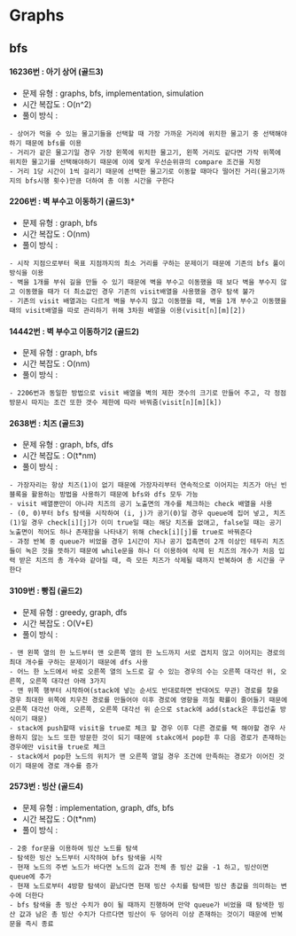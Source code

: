 # Graphs

## bfs
#### 16236번 :  아기 상어 (골드3)
  * 문제 유형 : graphs, bfs, implementation, simulation
  * 시간 복잡도 : O(n^2)
  * 풀이 방식 : 
  ```
  - 상어가 먹을 수 있는 물고기들을 선택할 때 가장 가까운 거리에 위치한 물고기 중 선택해야하기 때문에 bfs를 이용
  - 거리가 같은 물고기일 경우 가장 왼쪽에 위치한 물고기, 왼쪽 거리도 같다면 가작 위쪽에 위치한 물고기를 선택해야하기 때문에 이에 맞게 우선순위큐의 compare 조건을 지정
  - 거리 1당 시간이 1씩 걸리기 때문에 선택한 물고기로 이동할 때마다 떨어진 거리(물고기까지의 bfs시행 횟수)만큼 더하여 총 이동 시간을 구한다
  ```

#### 2206번 : 벽 부수고 이동하기 (골드3)*
  * 문제 유형 : graph, bfs
  * 시간 복잡도 : O(nm)
  * 풀이 방식 : 
  ```
  - 시작 지점으로부터 목표 지점까지의 최소 거리를 구하는 문제이기 때문에 기존의 bfs 풀이방식을 이용
  - 벽을 1개를 부숴 길을 만들 수 있기 때문에 벽을 부수고 이동했을 때 보다 벽을 부수지 않고 이동했을 때가 더 최소값인 경우 기존의 visit배열을 사용했을 경우 탐색 불가
  - 기존의 visit 배열과는 다르게 벽을 부수지 않고 이동했을 때, 벽을 1개 부수고 이동했을 때의 visit배열을 따로 관리하기 위해 3차원 배열을 이용(visit[n][m][2])
  ```

#### 14442번 : 벽 부수고 이동하기2 (골드2)
  * 문제 유형 : graph, bfs
  * 시간 복잡도 : O(nm)
  * 풀이 방식 : 
  ```
  - 2206번과 동일한 방법으로 visit 배열을 벽의 제한 갯수의 크기로 만들어 주고, 각 정점 방문시 따지는 조건 또한 갯수 제한에 따라 바꿔줌(visit[n][m][k])
  ```
  
#### 2638번 : 치즈 (골드3)
  * 문제 유형 : graph, bfs, dfs
  * 시간 복잡도 : O(t*nm)
  * 풀이 방식 : 
  ```
  - 가장자리는 항상 치즈(1)이 없기 때문에 가장자리부터 연속적으로 이어지는 치즈가 아닌 빈 블록을 활용하는 방법을 사용하기 때문에 bfs와 dfs 모두 가능
  - visit 배열뿐만이 아니라 치즈의 공기 노출면의 개수를 체크하는 check 배열을 사용
  - (0, 0)부터 bfs 탐색을 시작하여 (i, j)가 공기(0)일 경우 queue에 집어 넣고, 치즈(1)일 경우 check[i][j]가 이미 true일 때는 해당 치즈를 없애고, false일 때는 공기 노출면이 적어도 하나 존재함을 나타내기 위해 check[i][j]를 true로 바꿔준다
  - 과정 반복 중 queue가 비었을 경우 1시간이 지나 공기 접촉면이 2개 이상인 테두리 치즈들이 녹은 것을 뜻하기 때문에 while문을 하나 더 이용하여 삭제 된 치즈의 개수가 처음 입력 받은 치즈의 총 개수와 같아질 때, 즉 모든 치즈가 삭제될 때까지 반복하여 총 시간을 구한다
  ```

#### 3109번 : 빵집 (골드2)
  * 문제 유형 : greedy, graph, dfs
  * 시간 복잡도 : O(V+E)
  * 풀이 방식 :
  ```
  - 맨 왼쪽 열의 한 노드부터 맨 오른쪽 열의 한 노드까지 서로 겹치지 않고 이어지는 경로의 최대 개수를 구하는 문제이기 때문에 dfs 사용
  - 어느 한 노드에서 바로 오른쪽 열의 노드로 갈 수 있는 경우의 수는 오른쪽 대각선 위, 오른쪽, 오른쪽 대각선 아래 3가지
  - 맨 위쪽 행부터 시작하여(stack에 넣는 순서도 반대로하면 반대여도 무관) 경로를 찾을 경우 최대한 위쪽에 치우친 경로를 만들어야 이후 경로에 영향을 끼칠 확률이 줄어들기 때문에 오른쪽 대각선 아래, 오른쪽, 오른쪽 대각선 위 순으로 stack에 add(stack은 후입선출 방식이기 때문)
  - stack에 push할때 visit을 true로 체크 할 경우 이후 다른 경로를 택 해야할 경우 사용하지 않는 노드 또한 방문한 것이 되기 때문에 stakc에서 pop한 후 다음 경로가 존재하는 경우에만 visit을 true로 체크
  - stack에서 pop한 노드의 위치가 맨 오른쪽 열일 경우 조건에 만족하는 경로가 이어진 것이기 때문에 경로 개수를 증가
  ```

#### 2573번 : 빙산 (골드4)
  * 문제 유형 : implementation, graph, dfs, bfs
  * 시간 복잡도 : O(t*nm)
  * 풀이 방식 :
  ```
  - 2중 for문을 이용하여 빙산 노드를 탐색
  - 탐색한 빙산 노드부터 시작하여 bfs 탐색을 시작
  - 현재 노드의 주변 노드가 바다면 노드의 값과 전체 총 빙산 값을 -1 하고, 빙산이면 queue에 추가
  - 현재 노드로부터 4방향 탐색이 끝났다면 현재 빙산 수치를 탐색한 빙산 총값을 의미하는 변수에 더한다
  - bfs 탐색을 총 빙산 수치가 0이 될 때까지 진행하며 만약 queue가 비었을 때 탐색한 빙산 값과 남은 총 빙산 수치가 다르다면 빙산이 두 덩어리 이상 존재하는 것이기 때문에 반복문을 즉시 종료
  ```
